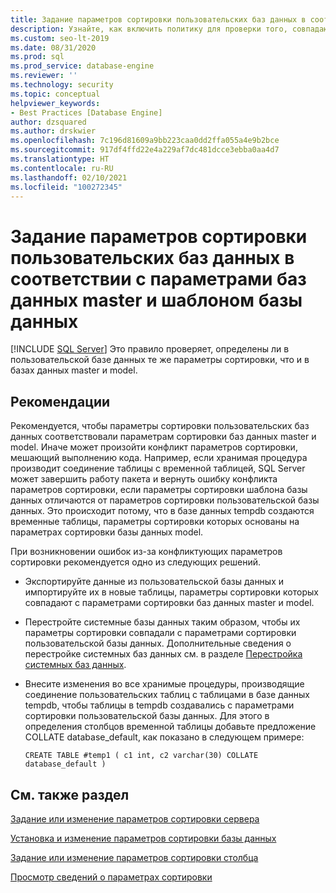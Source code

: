 ```yaml
---
title: Задание параметров сортировки пользовательских баз данных в соответствии с параметрами баз данных master и шаблоном базы данных
description: Узнайте, как включить политику для проверки того, совпадают ли параметры сортировки определяемых пользователем баз данных и системных баз данных.
ms.custom: seo-lt-2019
ms.date: 08/31/2020
ms.prod: sql
ms.prod_service: database-engine
ms.reviewer: ''
ms.technology: security
ms.topic: conceptual
helpviewer_keywords:
- Best Practices [Database Engine]
author: dzsquared
ms.author: drskwier
ms.openlocfilehash: 7c196d81609a9bb223caa0dd2ffa055a4e9b2bce
ms.sourcegitcommit: 917df4ffd22e4a229af7dc481dcce3ebba0aa4d7
ms.translationtype: HT
ms.contentlocale: ru-RU
ms.lasthandoff: 02/10/2021
ms.locfileid: "100272345"
---
```

# <a name="set-the-collation-of-user-defined-databases-to-match-master-and-model-databases"></a>Задание параметров сортировки пользовательских баз данных в соответствии с параметрами баз данных master и шаблоном базы данных
 [!INCLUDE [SQL Server](../../includes/applies-to-version/sqlserver.md)]
  Это правило проверяет, определены ли в пользовательской базе данных те же параметры сортировки, что и в базах данных master и model.
  
## <a name="best-practices-recommendations"></a>Рекомендации  
 Рекомендуется, чтобы параметры сортировки пользовательских баз данных соответствовали параметрам сортировки баз данных master и model. Иначе может произойти конфликт параметров сортировки, мешающий выполнению кода. Например, если хранимая процедура производит соединение таблицы с временной таблицей, SQL Server может завершить работу пакета и вернуть ошибку конфликта параметров сортировки, если параметры сортировки шаблона базы данных отличаются от параметров сортировки пользовательской базы данных. Это происходит потому, что в базе данных tempdb создаются временные таблицы, параметры сортировки которых основаны на параметрах сортировки базы данных model.

  При возникновении ошибок из-за конфликтующих параметров сортировки рекомендуется одно из следующих решений.

  - Экспортируйте данные из пользовательской базы данных и импортируйте их в новые таблицы, параметры сортировки которых совпадают с параметрами сортировки баз данных master и model.

  - Перестройте системные базы данных таким образом, чтобы их параметры сортировки совпадали с параметрами сортировки пользовательской базы данных. Дополнительные сведения о перестройке системных баз данных см. в разделе [Перестройка системных баз данных](../databases/rebuild-system-databases.md).

  - Внесите изменения во все хранимые процедуры, производящие соединение пользовательских таблиц с таблицами в базе данных tempdb, чтобы таблицы в tempdb создавались с параметрами сортировки пользовательской базы данных. Для этого в определения столбцов временной таблицы добавьте предложение COLLATE database_default, как показано в следующем примере:
  
    ```
    CREATE TABLE #temp1 ( c1 int, c2 varchar(30) COLLATE database_default )
    ```

## <a name="see-also"></a>См. также раздел
  
 [Задание или изменение параметров сортировки сервера](../collations/set-or-change-the-server-collation.md)  

 [Установка и изменение параметров сортировки базы данных](../collations/set-or-change-the-database-collation.md)

 [Задание или изменение параметров сортировки столбца](../collations/set-or-change-the-column-collation.md)
 
 [Просмотр сведений о параметрах сортировки](../collations/view-collation-information.md)    
  
  
